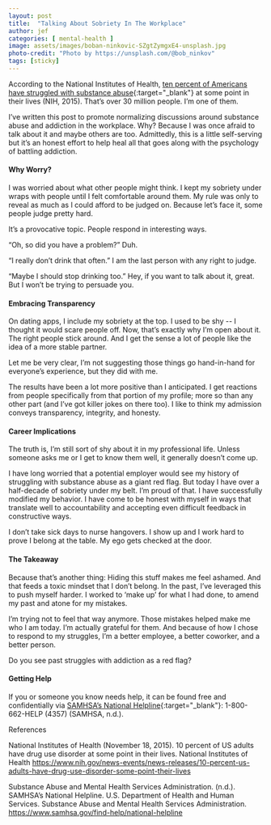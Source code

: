```yaml
---
layout: post
title:  "Talking About Sobriety In The Workplace"
author: jef
categories: [ mental-health ]
image: assets/images/boban-ninkovic-SZgtZymgxE4-unsplash.jpg
photo-credit: "Photo by https://unsplash.com/@bob_ninkov"
tags: [sticky]
---
```

According to the National Institutes of Health, [ten percent of Americans have struggled with substance abuse](https://www.nih.gov/news-events/news-releases/10-percent-us-adults-have-drug-use-disorder-some-point-their-lives){:target="_blank"} at some point in their lives (NIH, 2015). That’s over 30 million people. I’m one of them. 

I’ve written this post to promote normalizing discussions around substance abuse and addiction in the workplace. Why? Because I was once afraid to talk about it and maybe others are too. Admittedly, this is a little self-serving but it’s an honest effort to help heal all that goes along with the psychology of battling addiction. 

#### Why Worry?

I was worried about what other people might think. I kept my sobriety under wraps with people until I felt comfortable around them. My rule was only to reveal as much as I could afford to be judged on. Because let’s face it, some people judge pretty hard.

It’s a provocative topic. People respond in interesting ways. 

“Oh, so did you have a problem?” Duh.

“I really don’t drink that often.” I am the last person with any right to judge.

“Maybe I should stop drinking too.” Hey, if you want to talk about it, great. But I won’t be trying to persuade you. 

#### Embracing Transparency

On dating apps, I include my sobriety at the top. I used to be shy -- I thought it would scare people off. Now, that’s exactly why I’m open about it. The right people stick around. And I get the sense a lot of people like the idea of a more stable partner. 

Let me be very clear, I’m not suggesting those things go hand-in-hand for everyone’s experience, but they did with me.

The results have been a lot more positive than I anticipated. I get reactions from people specifically from that portion of my profile; more so than any other part (and I’ve got killer jokes on there too). I like to think my admission conveys transparency, integrity, and honesty. 

#### Career Implications

The truth is, I’m still sort of shy about it in my professional life. Unless someone asks me or I get to know them well, it generally doesn’t come up. 

I have long worried that a potential employer would see my history of struggling with substance abuse as a giant red flag. But today I have over a half-decade of sobriety under my belt. I’m proud of that. I have successfully modified my behavior. I have come to be honest with myself in ways that translate well to accountability and accepting even difficult feedback in constructive ways. 

I don’t take sick days to nurse hangovers. I show up and I work hard to prove I belong at the table. My ego gets checked at the door. 

#### The Takeaway

Because that’s another thing: Hiding this stuff makes me feel ashamed. And that feeds a toxic mindset that I don’t belong. In the past, I’ve leveraged this to push myself harder. I worked to ‘make up’ for what I had done, to amend my past and atone for my mistakes. 

I’m trying not to feel that way anymore. Those mistakes helped make me who I am today. I’m actually grateful for them. And because of how I chose to respond to my struggles, I’m a better employee, a better coworker, and a better person.

Do you see past struggles with addiction as a red flag?

#### Getting Help

If you or someone you know needs help, it can be found free and confidentially via [SAMHSA’s National Helpline](https://www.samhsa.gov/find-help/national-helpline){:target="_blank"}: 1-800-662-HELP (4357) (SAMHSA, n.d.).

References

National Institutes of Health (November 18, 2015). 10 percent of US adults have drug use disorder at some point in their lives. National Institutes of Health https://www.nih.gov/news-events/news-releases/10-percent-us-adults-have-drug-use-disorder-some-point-their-lives

Substance Abuse and Mental Health Services Administration. (n.d.). SAMHSA’s National Helpline. U.S. Department of Health and Human Services. Substance Abuse and Mental Health Services Administration. https://www.samhsa.gov/find-help/national-helpline

